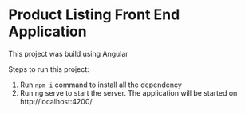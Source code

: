 # Product Listing Front End Application

This project was build using Angular

Steps to run this project:

1. Run `npm i` command to install all the dependency
2. Run ng serve to start the server. The application will be started on http://localhost:4200/
